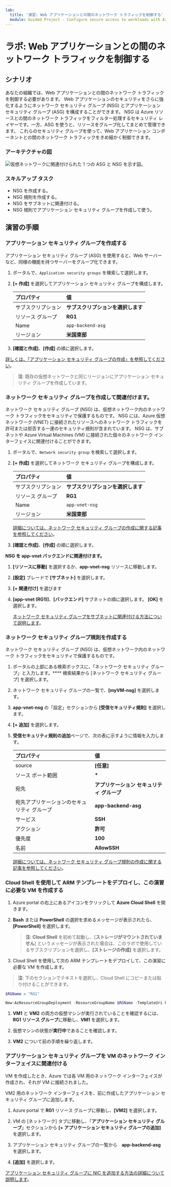 ```yaml
---
lab:
  title: '演習: Web アプリケーションとの間のネットワーク トラフィックを制御する'
  module: Guided Project - Configure secure access to workloads with Azure virtual networking services
---
```


# ラボ: Web アプリケーションとの間のネットワーク トラフィックを制御する

## シナリオ

あなたの組織では、Web アプリケーションとの間のネットワーク トラフィックを制御する必要があります。 Web アプリケーションのセキュリティをさらに強化するようにネットワーク セキュリティ グループ (NSG) とアプリケーション セキュリティ グループ (ASG) を構成することができます。 NSG は Azure リソースとの間のネットワーク トラフィックをフィルター処理するセキュリティ レイヤーです。一方、ASG を使うと、リソースをグループ化してまとめて管理できます。 これらのセキュリティ グループを使って、Web アプリケーション コンポーネントとの間のネットワーク トラフィックをきめ細かく制御できます。

### アーキテクチャの図

![仮想ネットワークに関連付けられた 1 つの ASG と NSG を示す図。](../Media/task-2.png)

### スキルアップ タスク

- NSG を作成する。
- NSG 規則を作成する。
- NSG をサブネットに関連付ける。
- NSG 規則でアプリケーション セキュリティ グループを作成して使う。

## 演習の手順

### アプリケーション セキュリティ グループを作成する

アプリケーション セキュリティ グループ (ASG) を使用すると、Web サーバーなど、同様の機能を持つサーバーをグループ化できます。

1. ポータルで、`Application security groups` を検索して選択します。
   
1. **[+ 作成]** を選択してアプリケーション セキュリティ グループを構成します。 

    | プロパティ       | 値                        |
    | :------------- | :--------------------------- |
    | サブスクリプション   | **サブスクリプションを選択します** |
    | リソース グループ | **RG1**                      |
    | Name           | `app-backend-asg`          |
    | リージョン         | **米国東部**                  |

1. **[確認と作成]**、**[作成]** の順に選択します。

[詳しくは、「アプリケーション セキュリティ グループの作成」を参照してください](https://docs.microsoft.com/azure/virtual-network/tutorial-filter-network-traffic#create-application-security-groups)。

>**注**: 既存の仮想ネットワークと同じリージョンにアプリケーション セキュリティ グループを作成しています。

### ネットワーク セキュリティ グループを作成して関連付けます。

ネットワーク セキュリティ グループ (NSG) は、仮想ネットワーク内のネットワーク トラフィックをセキュリティで保護するものです。 NSG には、Azure 仮想ネットワーク (VNET) に接続されたリソースへのネットワーク トラフィックを許可または拒否する一連のセキュリティ規則が含まれています。 NSG は、サブネットや Azure Virtual Machines (VM)  に接続された個々のネットワーク インターフェイスに関連付けることができます。

1. ポータルで、`Network security group` を検索して選択します。

1. **[+ 作成]** を選択してネットワーク セキュリティ グループを構成します。 

    | プロパティ       | 値                        |
    | :------------- | :--------------------------- |
    | サブスクリプション   | **サブスクリプションを選択します** |
    | リソース グループ | **RG1**                      |
    | Name           | `app-vnet-nsg`            |
    | リージョン         | **米国東部**                  |

    [詳細については、ネットワーク セキュリティ グループの作成に関する記事を参照してください](https://docs.microsoft.com/azure/virtual-network/tutorial-filter-network-traffic#create-a-network-security-group)。

1. **[確認と作成]**、**[作成]** の順に選択します。

**NSG を app-vnet バックエンドに関連付けます。**

1. **[リソースに移動]** を選択するか、**app-vnet-nsg** リソースに移動します。

1. **[設定]** ブレードで **[サブネット]** を選択します。

1. **[+ 関連付け]** を選びます

1. **[app-vnet (RG1)]**、**[バックエンド]** サブネットの順に選択します。 **[OK]** を選択します。

    [ネットワーク セキュリティ グループをサブネットに関連付ける方法について説明します](https://docs.microsoft.com/azure/virtual-network/tutorial-filter-network-traffic#associate-a-network-security-group-to-a-subnet)。

### ネットワーク セキュリティ グループ規則を作成する

ネットワーク セキュリティ グループ (NSG) は、仮想ネットワーク内のネットワーク トラフィックをセキュリティで保護するものです。

1. ポータルの上部にある検索ボックスに、「ネットワーク セキュリティ グループ」と入力します。**** 検索結果から [ネットワーク セキュリティ グループ] を選択します。

1. ネットワーク セキュリティ グループの一覧で、**[myVM-nsg]** を選択します。

1. **app-vnet-nsg** の「設定」セクションから **[受信セキュリティ規則]** を選択します。

1. **[+ 追加]** を選択します。

1. **受信セキュリティ規則の追加**ページで、次の表に示すように情報を入力します。

    | プロパティ                               | 値                          |
    | :------------------------------------- | :----------------------------- |
    | source                                 | **[任意]**                        |
    | ソース ポート範囲                     | **\***                         |
    | 宛先                            | **アプリケーション セキュリティ グループ** |
    | 宛先アプリケーションのセキュリティ グループ | **app-backend-asg**            |
    | サービス                                | **SSH**                        |
    | アクション                                 | **許可**                      |
    | 優先度                               | **100**                        |
    | 名前                                   | **AllowSSH**                   |

    [詳細については、ネットワーク セキュリティ グループ規則の作成に関する記事を参照してください](https://docs.microsoft.com/azure/virtual-network/tutorial-filter-network-traffic#create-a-network-security-group)。

### Cloud Shell を使用して ARM テンプレートをデプロイし、この演習に必要な VM を作成する

1. Azure portal の右上にあるアイコンをクリックして **Azure Cloud Shell** を開きます。

1. **Bash** または **PowerShell** の選択を求めるメッセージが表示されたら、 **[PowerShell]** を選択します。

    >**注**: **Cloud Shell** を初めて起動し、[**ストレージがマウントされていません**] というメッセージが表示された場合は、このラボで使用しているサブスクリプションを選択し、**[ストレージの作成]** を選択します。

1. Cloud Shell を使用して次の ARM テンプレートをデプロイして、この演習に必要な VM を作成します。

>**注**: 下のセクションでテキストを選択し、Cloud Shell にコピーまたは貼り付けることができます。

   ```powershell
   $RGName = "RG1"
   
   New-AzResourceGroupDeployment -ResourceGroupName $RGName -TemplateUri https://raw.githubusercontent.com/MicrosoftLearning/Configure-secure-access-to-workloads-with-Azure-virtual-networking-services/main/Instructions/Labs/azuredeploy.json
   ```
  
1. **VM1** と **VM2** の両方の仮想マシンが実行されていることを確認するには、**RG1 リソース グループ**に移動し、**VM1** を選択します。

1. 仮想マシンの状態が**実行中**であることを確認します。

1. **VM2** について前の手順を繰り返します。

### アプリケーション セキュリティ グループを VM のネットワーク インターフェイスに関連付ける

VM を作成したとき、Azure では各 VM 用のネットワーク インターフェイスが作成され、それが VM に接続されました。

VM2 用のネットワーク インターフェイスを、前に作成したアプリケーション セキュリティ グループに追加します。

1. Azure portal で **RG1** リソース グループに移動し、**[VM2]** を選択します。

1. VM の [ネットワーク] タブに移動し、「**アプリケーション セキュリティ グループ**」セクションから **[+ アプリケーション セキュリティ グループの追加]** を選択します。

1. アプリケーション セキュリティ グループの一覧から　**app-backend-asg** を選択します。

1. **[追加]** を選択します。

  [アプリケーション セキュリティ グループに NIC を追加する方法の詳細について説明します](https://learn.microsoft.com/en-us/azure/virtual-network/virtual-network-network-interface?tabs=azure-portal#add-or-remove-from-application-security-groups)。

